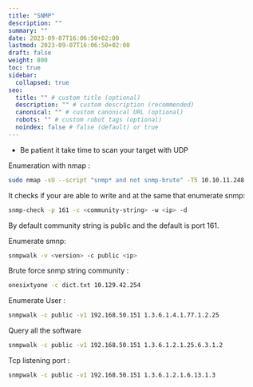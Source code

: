 ```yaml
---
title: "SNMP"
description: ""
summary: ""
date: 2023-09-07T16:06:50+02:00
lastmod: 2023-09-07T16:06:50+02:00
draft: false
weight: 800
toc: true
sidebar:
  collapsed: true
seo:
  title: "" # custom title (optional)
  description: "" # custom description (recommended)
  canonical: "" # custom canonical URL (optional)
  robots: "" # custom robot tags (optional)
  noindex: false # false (default) or true
---
```



- Be patient it take time to scan your target with UDP

Enumeration with nmap :
```sh
sudo nmap -sU --script "snmp* and not snmp-brute" -T5 10.10.11.248
```

It checks if your are able to write and at the same that enumerate snmp:
```sh
snmp-check -p 161 -c <community-string> -w <ip> -d
```
By default community string is public and the default is port 161.

Enumerate smnp:
```sh
snmpwalk -v <version> -c public <ip>
```

Brute force snmp string community : 

```sh
onesixtyone -c dict.txt 10.129.42.254
```

Enumerate User :

```sh
snmpwalk -c public -v1 192.168.50.151 1.3.6.1.4.1.77.1.2.25
```

Query all the software

```sh
snmpwalk -c public -v1 192.168.50.151 1.3.6.1.2.1.25.6.3.1.2
```

Tcp listening port : 

```sh
snmpwalk -c public -v1 192.168.50.151 1.3.6.1.2.1.6.13.1.3
```

